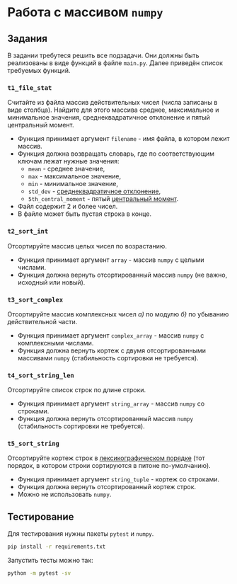# Работа с массивом `numpy`

## Задания

В задании требутеся решить все подзадачи. Они должны быть реализованы в виде функций в файле `main.py`. Далее приведён список требуемых функций.

### `t1_file_stat`

Считайте из файла массив действительных чисел (числа записаны в виде столбца). Найдите для этого массива среднее, максимальное и минимальное значения, среднеквадратичное отклонение и пятый центральный момент.

+ Функция принимает аргумент `filename` - имя файла, в котором лежит массив.
+ Функция должна возвращать словарь, где по соответствующим ключам лежат нужные значения:
  + `mean` - среднее значение,
  + `max` - максимальное значение,
  + `min` - минимальное значение,
  + `std_dev` - [среднеквадратичное отклонение](https://ru.wikipedia.org/wiki/%D0%A1%D1%80%D0%B5%D0%B4%D0%BD%D0%B5%D0%BA%D0%B2%D0%B0%D0%B4%D1%80%D0%B0%D1%82%D0%B8%D1%87%D0%B5%D1%81%D0%BA%D0%BE%D0%B5_%D0%BE%D1%82%D0%BA%D0%BB%D0%BE%D0%BD%D0%B5%D0%BD%D0%B8%D0%B5),
  + `5th_central_moment` - пятый [центральный момент](https://ru.wikipedia.org/wiki/%D0%9C%D0%BE%D0%BC%D0%B5%D0%BD%D1%82%D1%8B_%D1%81%D0%BB%D1%83%D1%87%D0%B0%D0%B9%D0%BD%D0%BE%D0%B9_%D0%B2%D0%B5%D0%BB%D0%B8%D1%87%D0%B8%D0%BD%D1%8B).
+ Файл содержит 2 и более чисел.
+ В файле может быть пустая строка в конце.

### `t2_sort_int`

Отсортируйте массив целых чисел по возрастанию.

+ Функция принимает аргумент `array` - массив `numpy` с целыми числами.
+ Функция должна вернуть отсортированный массив `numpy` (не важно, исходный или новый).

### `t3_sort_complex`

Отсортируйте массив комплексных чисел *а)* по модулю *б)* по убыванию действительной части.

+ Функция принимает аргумент `complex_array` - массив `numpy` с комплексными числами.
+ Функция должна вернуть кортеж с двумя отсортированными массивами `numpy` (стабильность сортировки не требуется).

### `t4_sort_string_len`

Отсортируйте список строк по длине строки.

+ Функция принимает аргумент `string_array` - массив `numpy` со строками.
+ Функция должна вернуть отсортированный массив `numpy` (стабильность сортировки не требуется).

### `t5_sort_string`

Отсортируйте кортеж строк в [лексикографическом порядке](https://ru.wikipedia.org/wiki/%D0%9B%D0%B5%D0%BA%D1%81%D0%B8%D0%BA%D0%BE%D0%B3%D1%80%D0%B0%D1%84%D0%B8%D1%87%D0%B5%D1%81%D0%BA%D0%B8%D0%B9_%D0%BF%D0%BE%D1%80%D1%8F%D0%B4%D0%BE%D0%BA) (тот порядок, в котором строки сортируются в питоне по-умолчанию).

+ Функция принимает аргумент `string_tuple` - кортеж со строками.
+ Функция должна вернуть отсортированный кортеж строк.
+ Можно не использовать `numpy`.

## Тестирование

Для тестирования нужны пакеты `pytest` и `numpy`.

```bash
pip install -r requirements.txt
```

Запустить тесты можно так:

```bash
python -m pytest -sv
```
